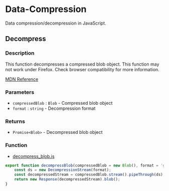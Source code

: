 # Data-Compression
Data compression/decompression in JavaScript.

## Decompress

### Description
This function decompresses a compressed blob object. This function may not work under Firefox. Check browser
compatibility for more information.
 
[MDN Reference](https://developer.mozilla.org/en-US/docs/Web/API/Compression_Streams_API#browser_compatibility)

### Parameters
- `compressedBlob` : `Blob` - Compressed blob object
- `format` : `string` - Decompression format

### Returns
- `Promise<Blob>` - Decompressed blob object

### Function
- [decompress_blob.js](./decompress_blob.js)

```js
export function decompressBlob(compressedBlob = new Blob(), format = 'gzip') {
    const ds = new DecompressionStream(format);
    const decompressedStream = compressedBlob.stream().pipeThrough(ds);
    return new Response(decompressedStream).blob();
}
```
